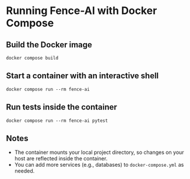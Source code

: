# Running Fence-AI with Docker Compose

## Build the Docker image
```
docker compose build
```

## Start a container with an interactive shell
```
docker compose run --rm fence-ai
```

## Run tests inside the container
```
docker compose run --rm fence-ai pytest
```

## Notes
- The container mounts your local project directory, so changes on your host are reflected inside the container.
- You can add more services (e.g., databases) to `docker-compose.yml` as needed.
